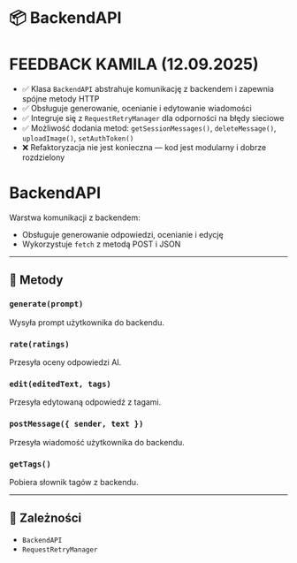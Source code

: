 # 📦 BackendAPI

FEEDBACK KAMILA (12.09.2025)
=============================
- ✅ Klasa `BackendAPI` abstrahuje komunikację z backendem i zapewnia spójne metody HTTP
- ✅ Obsługuje generowanie, ocenianie i edytowanie wiadomości
- ✅ Integruje się z `RequestRetryManager` dla odporności na błędy sieciowe
- ✅ Możliwość dodania metod: `getSessionMessages()`, `deleteMessage()`, `uploadImage()`, `setAuthToken()`
- ❌ Refaktoryzacja nie jest konieczna — kod jest modularny i dobrze rozdzielony

BackendAPI
==========
Warstwa komunikacji z backendem:
- Obsługuje generowanie odpowiedzi, ocenianie i edycję
- Wykorzystuje `fetch` z metodą POST i JSON


---
## 🔧 Metody

### `generate(prompt)`

Wysyła prompt użytkownika do backendu.


### `rate(ratings)`

Przesyła oceny odpowiedzi AI.


### `edit(editedText, tags)`

Przesyła edytowaną odpowiedź z tagami.


### `postMessage({ sender, text })`

Przesyła wiadomość użytkownika do backendu.


### `getTags()`

Pobiera słownik tagów z backendu.


---
## 🔗 Zależności

- `BackendAPI`
- `RequestRetryManager`